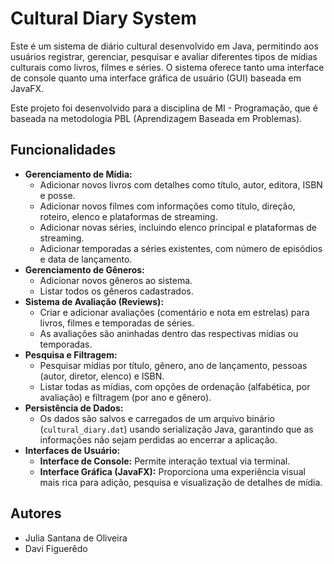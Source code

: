 # Cultural Diary System

Este é um sistema de diário cultural desenvolvido em Java, permitindo aos usuários registrar, gerenciar, pesquisar e avaliar diferentes tipos de mídias culturais como livros, filmes e séries. O sistema oferece tanto uma interface de console quanto uma interface gráfica de usuário (GUI) baseada em JavaFX.

Este projeto foi desenvolvido para a disciplina de MI - Programação, que é baseada na metodologia PBL (Aprendizagem Baseada em Problemas).

## Funcionalidades

* **Gerenciamento de Mídia:**
    * Adicionar novos livros com detalhes como título, autor, editora, ISBN e posse.
    * Adicionar novos filmes com informações como título, direção, roteiro, elenco e plataformas de streaming.
    * Adicionar novas séries, incluindo elenco principal e plataformas de streaming.
    * Adicionar temporadas a séries existentes, com número de episódios e data de lançamento.
* **Gerenciamento de Gêneros:**
    * Adicionar novos gêneros ao sistema.
    * Listar todos os gêneros cadastrados.
* **Sistema de Avaliação (Reviews):**
    * Criar e adicionar avaliações (comentário e nota em estrelas) para livros, filmes e temporadas de séries.
    * As avaliações são aninhadas dentro das respectivas mídias ou temporadas.
* **Pesquisa e Filtragem:**
    * Pesquisar mídias por título, gênero, ano de lançamento, pessoas (autor, diretor, elenco) e ISBN.
    * Listar todas as mídias, com opções de ordenação (alfabética, por avaliação) e filtragem (por ano e gênero).
* **Persistência de Dados:**
    * Os dados são salvos e carregados de um arquivo binário (`cultural_diary.dat`) usando serialização Java, garantindo que as informações não sejam perdidas ao encerrar a aplicação.
* **Interfaces de Usuário:**
    * **Interface de Console:** Permite interação textual via terminal.
    * **Interface Gráfica (JavaFX):** Proporciona uma experiência visual mais rica para adição, pesquisa e visualização de detalhes de mídia.

## Autores

* Julia Santana de Oliveira
* Davi Figuerêdo

